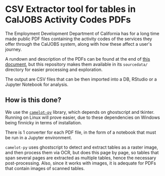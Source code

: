 # CSV Extractor tool for tables in CalJOBS Activity Codes PDFs

The Employment Development Department of California has for a long time made public PDF files containing the activity codes of the services they offer through the CalJOBS system, along with how these affect a user's journey.

A rundown and description of the PDFs can be found at the end of [this document](https://edd.ca.gov/siteassets/files/jobs_and_training/pubs/wsd19-06.pdf), but this repository makes them available in its `sourcedata/` directory for easier processing and exploration.

The output are CSV files that can be then imported into a DB, RStudio or a Jupyter Notebook for analysis.

## How is this done?

We use the [`camelot-py`](https://camelot-py.readthedocs.io/en/master/) library, which depends on ghostscript and tkinter. Running on Linux will prove easier, due to these dependencies on Windows being finnicky in terms of installation.

There is 1 converter for each PDF file, in the form of a notebook that must be run in a Jupyter environment.

`camelot-py` uses ghostscript to detect and extract tables as a raster image, and then process them via OCR, but does this page by page, so tables that span several pages are extracted as multiple tables, hence the necessary post-processing. Also, since it works with images, it is adequate for PDFs that contain images of scanned tables.
